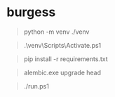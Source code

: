 
# burgess

> python -m venv ./venv

> .\venv\Scripts\Activate.ps1

> pip install -r requirements.txt

> alembic.exe upgrade head

> ./run.ps1
